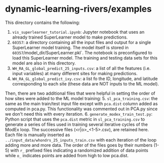 # dynamic-learning-rivers/examples

This directory contains the following:
1. `vis_superlearner_tutorial.ipynb`: Jupyter notebook that uses an already trained SuperLearner model to make predictions.
2. `60357`: a directory containing all the input files and output for a single SuperLearner model training.  The model itself is stored in `60357`/model_dir/SuperLearner.pkl`. The notebook is preconfigured to load this SuperLearner model. The training and testing data sets for this model are also in this directory.
3. `WH_RA_GL_global_predict_25_inputs.csv`: a list of all the features (i.e. input variables) at many different sites for making predictions.
4. `WH_RA_GL_global_predict_ixy.csv`: a list fo the ID, longitude, and latitude corresponding to each site (these data are NOT inputs to the ML model).

Then, there are two additional files that were helpful in
setting the order of how sites were added to the ML model training:
5. `sl_pca_training.csv`: the same as the main train/test input file except with `pca.dist` column added as computed in pca.py. This functionality was commented out in PCA.py since we don't need this with every iteration.
6. `generate_modex_train_test.py`: Python script that uses the `pca.dist` metric in `sl_pca_training.csv` to generate a series of files used in training several iterative cycles of the ModEx loop. The successive files (<r|o>_<1-5>.csv), are retained here. Each file is manually inserted as `../input_data/whondrs_25_inputs_train.csv` with each iteration of the loop adding more and more data.  The order of the files goes by their numbers (1-5) with `r_` prefixed files indicating a randomized addition of data points while `o_` indicates points are added from high to low pca.dist.
